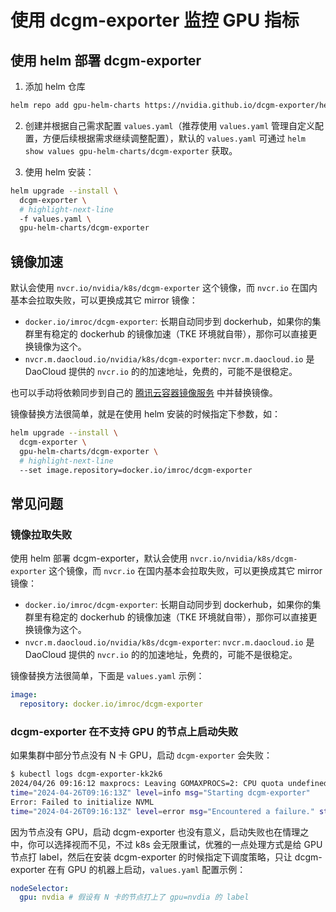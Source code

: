 # 使用 dcgm-exporter 监控 GPU 指标

## 使用 helm 部署 dcgm-exporter

1. 添加 helm 仓库

```bash
helm repo add gpu-helm-charts https://nvidia.github.io/dcgm-exporter/helm-charts
```

2. 创建并根据自己需求配置 `values.yaml`（推荐使用 `values.yaml` 管理自定义配置，方便后续根据需求继续调整配置），默认的 `values.yaml` 可通过 `helm show values gpu-helm-charts/dcgm-exporter` 获取。

3. 使用 helm 安装：

```bash showLineNumbers
helm upgrade --install \
  dcgm-exporter \
  # highlight-next-line
  -f values.yaml \
  gpu-helm-charts/dcgm-exporter
```

## 镜像加速

默认会使用 `nvcr.io/nvidia/k8s/dcgm-exporter` 这个镜像，而 `nvcr.io` 在国内基本会拉取失败，可以更换成其它 mirror 镜像：

* `docker.io/imroc/dcgm-exporter`: 长期自动同步到 dockerhub，如果你的集群里有稳定的 dockerhub 的镜像加速（TKE 环境就自带），那你可以直接更换镜像为这个。
* `nvcr.m.daocloud.io/nvidia/k8s/dcgm-exporter`: `nvcr.m.daocloud.io` 是 DaoCloud 提供的 `nvcr.io` 的的加速地址，免费的，可能不是很稳定。

也可以手动将依赖同步到自己的 [腾讯云容器镜像服务](https://cloud.tencent.com/product/tcr) 中并替换镜像。

镜像替换方法很简单，就是在使用 helm 安装的时候指定下参数，如：

```bash showLineNumbers
helm upgrade --install \
  dcgm-exporter \
  gpu-helm-charts/dcgm-exporter \
  # highlight-next-line
  --set image.repository=docker.io/imroc/dcgm-exporter
```

## 常见问题

### 镜像拉取失败

使用 helm 部署 dcgm-exporter，默认会使用 `nvcr.io/nvidia/k8s/dcgm-exporter` 这个镜像，而 `nvcr.io` 在国内基本会拉取失败，可以更换成其它 mirror 镜像：

* `docker.io/imroc/dcgm-exporter`: 长期自动同步到 dockerhub，如果你的集群里有稳定的 dockerhub 的镜像加速（TKE 环境就自带），那你可以直接更换镜像为这个。
* `nvcr.m.daocloud.io/nvidia/k8s/dcgm-exporter`: `nvcr.m.daocloud.io` 是 DaoCloud 提供的 `nvcr.io` 的的加速地址，免费的，可能不是很稳定。

镜像替换方法很简单，下面是 `values.yaml` 示例：

```yaml showLineNumbers title="values.yaml"
image:
  repository: docker.io/imroc/dcgm-exporter
```

### dcgm-exporter 在不支持 GPU 的节点上启动失败

如果集群中部分节点没有 N 卡 GPU，启动 `dcgm-exporter` 会失败：

```bash
$ kubectl logs dcgm-exporter-kk2k6
2024/04/26 09:16:12 maxprocs: Leaving GOMAXPROCS=2: CPU quota undefined
time="2024-04-26T09:16:13Z" level=info msg="Starting dcgm-exporter"
Error: Failed to initialize NVML
time="2024-04-26T09:16:13Z" level=error msg="Encountered a failure." stacktrace="goroutine 1 [running]:\nruntime/debug.Stack()\n\t/usr/local/go/src/runtime/debug/stack.go:24 +0x5e\ngithub.com/NVIDIA/dcgm-exporter/pkg/cmd.action.func1.1()\n\t/go/src/github.com/NVIDIA/dcgm-exporter/pkg/cmd/app.go:269 +0x3d\npanic({0x17dcac0?, 0x28fc390?})\n\t/usr/local/go/src/runtime/panic.go:914 +0x21f\ngithub.com/NVIDIA/dcgm-exporter/pkg/cmd.initDCGM(0xc0002b2000)\n\t/go/src/github.com/NVIDIA/dcgm-exporter/pkg/cmd/app.go:509 +0x9b\ngithub.com/NVIDIA/dcgm-exporter/pkg/cmd.startDCGMExporter(0x47c312?, 0xc000121490)\n\t/go/src/github.com/NVIDIA/dcgm-exporter/pkg/cmd/app.go:289 +0xb2\ngithub.com/NVIDIA/dcgm-exporter/pkg/cmd.action.func1()\n\t/go/src/github.com/NVIDIA/dcgm-exporter/pkg/cmd/app.go:273 +0x5b\ngithub.com/NVIDIA/dcgm-exporter/pkg/stdout.Capture({0x1cbea38?, 0xc0004934a0}, 0xc0000c9b70)\n\t/go/src/github.com/NVIDIA/dcgm-exporter/pkg/stdout/capture.go:77 +0x1f5\ngithub.com/NVIDIA/dcgm-exporter/pkg/cmd.action(0xc000092600)\n\t/go/src/github.com/NVIDIA/dcgm-exporter/pkg/cmd/app.go:264 +0x67\ngithub.com/NVIDIA/dcgm-exporter/pkg/cmd.NewApp.func1(0xc00017a000?)\n\t/go/src/github.com/NVIDIA/dcgm-exporter/pkg/cmd/app.go:249 +0x13\ngithub.com/urfave/cli/v2.(*Command).Run(0xc00017a000, 0xc000092600, {0xc000124120, 0x3, 0x3})\n\t/go/pkg/mod/github.com/urfave/cli/v2@v2.27.1/command.go:279 +0x9dd\ngithub.com/urfave/cli/v2.(*App).RunContext(0xc0001bb000, {0x1cbe920?, 0x29c22a0}, {0xc000124120, 0x3, 0x3})\n\t/go/pkg/mod/github.com/urfave/cli/v2@v2.27.1/app.go:337 +0x5db\ngithub.com/urfave/cli/v2.(*App).Run(0xc0000c9f20?, {0xc000124120?, 0x1?, 0x1616830?})\n\t/go/pkg/mod/github.com/urfave/cli/v2@v2.27.1/app.go:311 +0x2f\nmain.main()\n\t/go/src/github.com/NVIDIA/dcgm-exporter/cmd/dcgm-exporter/main.go:35 +0x5f\n"
```

因为节点没有 GPU，启动 dcgm-exporter 也没有意义，启动失败也在情理之中，你可以选择视而不见，不过 k8s 会无限重试，优雅的一点处理方式是给 GPU 节点打 label，然后在安装 dcgm-exporter 的时候指定下调度策略，只让 dcgm-exporter 在有 GPU 的机器上启动，`values.yaml` 配置示例：

```yaml showLineNumbers title="values.yaml"
nodeSelector:
  gpu: nvdia # 假设有 N 卡的节点打上了 gpu=nvdia 的 label
```

